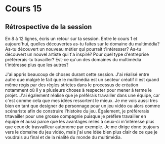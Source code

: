 # Cours 15
## Rétrospective de la session

En 8 à 12 lignes, écris un retour sur ta session. Entre le cours 1 et aujourd'hui, quelles découvertes as-tu faites sur le domaine du multimédia? As-tu découvert un nouveau métier qui pourrait t'intéresser? As-tu découvert un nouvel artiste qui t'a inspiré? Pour quel type d'entreprise préférerais-tu travailler? Est-ce qu'un des domaines du multimédia t'intéresse plus que les autres? 

J'ai appris beaucoup de choses durant cette session. J'ai réalisé entre autre que malgré le fait que le multimédia est un secteur créatif il est quand même régis par des règles strictes dans le processus de création notamment où il y a plusieurs choses à respecter pour mener à terme le projet. J'ai également réalisé que je préférais travailler dans une équipe, car c'est comme cela que mes idées ressortent le mieux. Je me vois aussi très bien en tant que designer de personnage pour un jeu vidéo ou alors comme scénariste afin de construire l'histoire du jeu. Également, je préfèrerais trtavailler pour une grosse compagnie puisque je préfère travailler en équipe et aussi parce que les avantages reliés à ceux-ci m'intéresse plus que ceux de trasvailleur autonome par exemple. Je me dirige donc toujours vers le domaine du jeu vidéo, mais j'ai une idée bien plus clair de ce que je voudrais au final et de la réalité du monde du multimédia.
